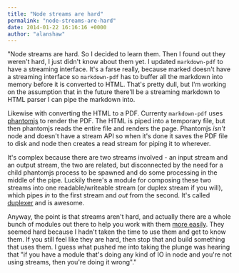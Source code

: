 ```yaml
---
title: "Node streams are hard"
permalink: "node-streams-are-hard"
date: 2014-01-22 16:16:16 +0000
author: "alanshaw"
---
```

"Node streams are hard. So I decided to learn them. Then I found out they weren't hard, I just didn't know about them yet. I updated `markdown-pdf` to have a streaming interface. It's a farse really, because marked doesn't have a streaming interface so `markdown-pdf` has to buffer all the markdown into memory before it is converted to HTML. That's pretty dull, but I'm working on the assumption that in the future there'll be a streaming markdown to HTML parser I can pipe the markdown into.

Likewise with converting the HTML to a PDF. Currenty `markdown-pdf` uses [phantomjs](http://phantomjs.org/) to render the PDF. The HTML is piped into a temporary file, but then phantomjs reads the entire file and renders the page. Phantomjs _isn't_ node and doesn't have a stream API so when it's done it saves the PDF file to disk and node then creates a read stream for piping it to wherever.

It's complex because there are two streams involved - an input stream and an output stream, the two are related, but disconnected by the need for a child phantomjs process to be spawned and do some processing in the middle of the pipe. Luckily there's a module for composing these two streams into one readable/writeable stream (or duplex stream if you will), which pipes _in_ to the first stream and _out_ from the second. It's called [duplexer](https://npmjs.org/package/duplexer) and is awesome.

Anyway, the point is that streams aren't hard, and actually there are a whole bunch of modules out there to help you work with them [more easily](https://npmjs.org/package/through). They seemed hard because I hadn't taken the time to use them and get to know them. If you still feel like they are hard, then stop that and build something that uses them. I guess what pushed me into taking the plunge was hearing that "if you have a module that's doing any kind of IO in node and you're not using streams, then you're doing it wrong"."
